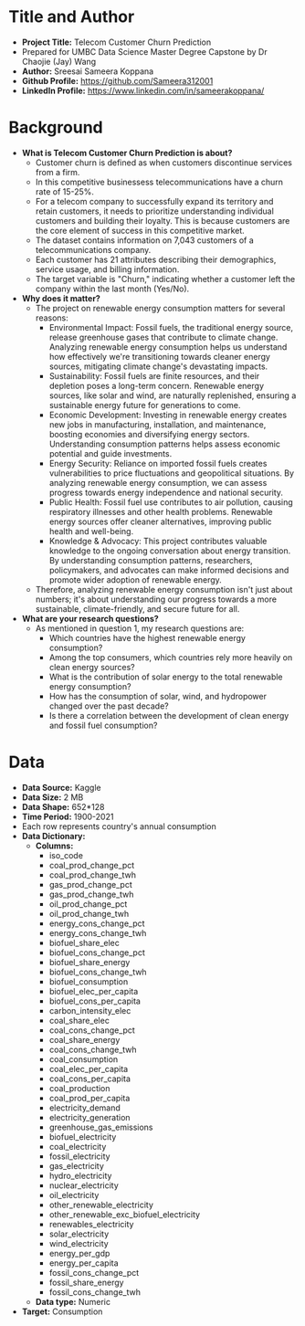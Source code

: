# Title and Author
 - **Project Title:** Telecom Customer Churn Prediction
 - Prepared for UMBC Data Science Master Degree Capstone by Dr Chaojie (Jay) Wang
 - **Author:** Sreesai Sameera Koppana
 - **Github Profile:** https://github.com/Sameera312001
 - **LinkedIn Profile:** https://www.linkedin.com/in/sameerakoppana/

# Background
- **What is Telecom Customer Churn Prediction is about?**
  - Customer churn is defined as when customers discontinue services from a firm.
  - In this competitive businessess telecommunications have a churn rate of 15-25%.
  - For a telecom company to successfully expand its territory and retain customers, it needs to prioritize understanding individual customers and building their loyalty. This is because customers are the core element of success in this competitive market.
  - The dataset contains information on 7,043 customers of a telecommunications company.
  - Each customer has 21 attributes describing their demographics, service usage, and billing information.
  - The target variable is "Churn," indicating whether a customer left the company within the last month (Yes/No).
- **Why does it matter?**
  - The project on renewable energy consumption matters for several reasons:
    - Environmental Impact: Fossil fuels, the traditional energy source, release greenhouse gases that contribute to climate change. Analyzing renewable energy consumption helps us understand how effectively we're transitioning towards cleaner energy sources, mitigating climate change's devastating impacts.
    - Sustainability: Fossil fuels are finite resources, and their depletion poses a long-term concern. Renewable energy sources, like solar and wind, are naturally replenished, ensuring a sustainable energy future for generations to come.
    - Economic Development: Investing in renewable energy creates new jobs in manufacturing, installation, and maintenance, boosting economies and diversifying energy sectors. Understanding consumption patterns helps assess economic potential and guide investments.
    - Energy Security: Reliance on imported fossil fuels creates vulnerabilities to price fluctuations and geopolitical situations. By analyzing renewable energy consumption, we can assess progress towards energy independence and national security.
    - Public Health: Fossil fuel use contributes to air pollution, causing respiratory illnesses and other health problems. Renewable energy sources offer cleaner alternatives, improving public health and well-being.
    - Knowledge & Advocacy: This project contributes valuable knowledge to the ongoing conversation about energy transition. By understanding consumption patterns, researchers, policymakers, and advocates can make informed decisions and promote wider adoption of renewable energy.
  - Therefore, analyzing renewable energy consumption isn't just about numbers; it's about understanding our progress towards a more sustainable, climate-friendly, and secure future for all.
- **What are your research questions?**
  - As mentioned in question 1, my research questions are:
    - Which countries have the highest renewable energy consumption?
    - Among the top consumers, which countries rely more heavily on clean energy sources?
    - What is the contribution of solar energy to the total renewable energy consumption?
    - How has the consumption of solar, wind, and hydropower changed over the past decade?
    - Is there a correlation between the development of clean energy and fossil fuel consumption?

# Data
- **Data Source:** Kaggle
- **Data Size:** 2 MB
- **Data Shape:** 652*128
- **Time Period:** 1900-2021
- Each row represents country's annual consumption
- **Data Dictionary:**
  - **Columns:**
    - iso_code 
    - coal_prod_change_pct 
    - coal_prod_change_twh  
    - gas_prod_change_pct 
    - gas_prod_change_twh 
    - oil_prod_change_pct 
    - oil_prod_change_twh 
    - energy_cons_change_pct 
    - energy_cons_change_twh
    - biofuel_share_elec 
    - biofuel_cons_change_pct 
    - biofuel_share_energy 
    - biofuel_cons_change_twh 
    - biofuel_consumption 
    - biofuel_elec_per_capita 
    - biofuel_cons_per_capita 
    - carbon_intensity_elec 
    - coal_share_elec 
    - coal_cons_change_pct 
    - coal_share_energy 
    - coal_cons_change_twh
    - coal_consumption 
    - coal_elec_per_capita 
    - coal_cons_per_capita 
    - coal_production 
    - coal_prod_per_capita 
    - electricity_demand 
    - electricity_generation 
    - greenhouse_gas_emissions 
    - biofuel_electricity 
    - coal_electricity 
    - fossil_electricity 
    - gas_electricity 
    - hydro_electricity 
    - nuclear_electricity 
    - oil_electricity 
    - other_renewable_electricity 
    - other_renewable_exc_biofuel_electricity 
    - renewables_electricity 
    - solar_electricity 
    - wind_electricity 
    - energy_per_gdp 
    - energy_per_capita 
    - fossil_cons_change_pct 
    - fossil_share_energy 
    - fossil_cons_change_twh
  - **Data type:** Numeric
- **Target:** Consumption
